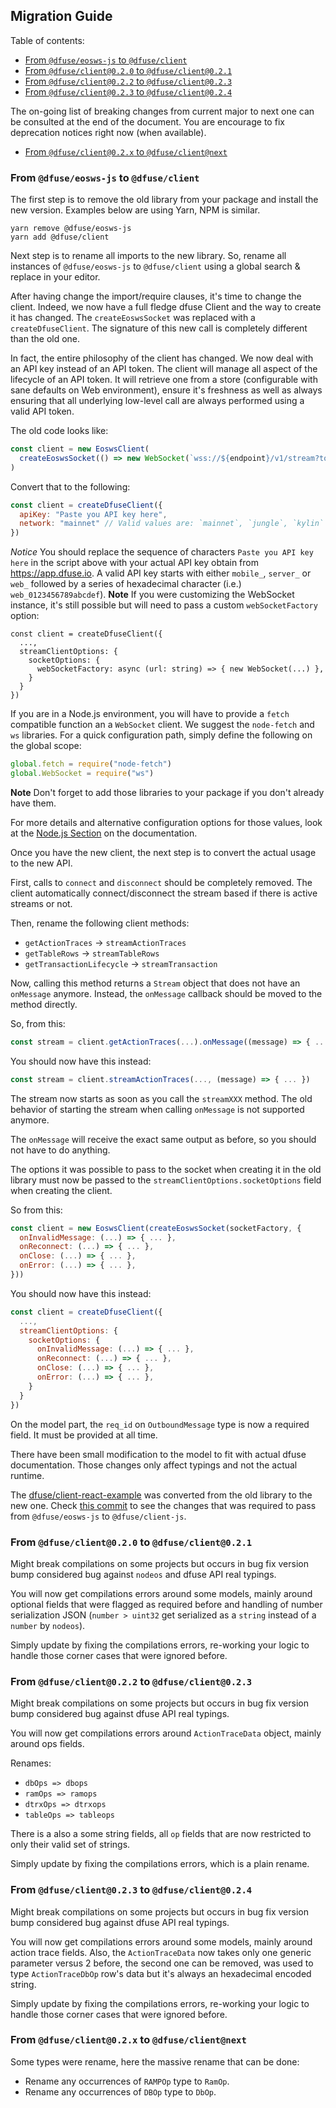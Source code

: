 ## Migration Guide

Table of contents:

- [From `@dfuse/eosws-js` to `@dfuse/client`](#from-dfuseeosws-js-to-dfuseclient)
- [From `@dfuse/client@0.2.0` to `@dfuse/client@0.2.1`](#from-dfuseclient020-to-dfuseclient021)
- [From `@dfuse/client@0.2.2` to `@dfuse/client@0.2.3`](#from-dfuseclient022-to-dfuseclient023)
- [From `@dfuse/client@0.2.3` to `@dfuse/client@0.2.4`](#from-dfuseclient023-to-dfuseclient024)

The on-going list of breaking changes from current major to next one
can be consulted at the end of the document. You are encourage to fix
deprecation notices right now (when available).

- [From `@dfuse/client@0.2.x` to `@dfuse/client@next`](#from-dfuseclient022-to-dfuseclientnext)

### From `@dfuse/eosws-js` to `@dfuse/client`

The first step is to remove the old library from your package and
install the new version. Examples below are using Yarn, NPM is similar.

    yarn remove @dfuse/eosws-js
    yarn add @dfuse/client

Next step is to rename all imports to the new library. So, rename
all instances of `@dfuse/eosws-js` to `@dfuse/client` using a global
search & replace in your editor.

After having change the import/require clauses, it's time to change the
client. Indeed, we now have a full fledge dfuse Client and the way
to create it has changed. The `createEoswsSocket` was replaced with
a `createDfuseClient`. The signature of this new call is completely
different than the old one.

In fact, the entire philosophy of the client has changed. We now
deal with an API key instead of an API token. The client will manage
all aspect of the lifecycle of an API token. It will retrieve one
from a store (configurable with sane defaults on Web environment),
ensure it's freshness as well as always ensuring that all underlying
low-level call are always performed using a valid API token.

The old code looks like:

```js
const client = new EoswsClient(
  createEoswsSocket(() => new WebSocket(`wss://${endpoint}/v1/stream?token=${token}`))
)
```

Convert that to the following:

```js
const client = createDfuseClient({
  apiKey: "Paste you API key here",
  network: "mainnet" // Valid values are: `mainnet`, `jungle`, `kylin` or an host name
})
```

_Notice_ You should replace the sequence of characters `Paste you API key here`
in the script above with your actual API key obtain from https://app.dfuse.io. A
valid API key starts with either `mobile_`, `server_` or `web_` followed by a series of
hexadecimal character (i.e.) `web_0123456789abcdef`).
**Note** If you were customizing the WebSocket instance, it's still possible but will
need to pass a custom `webSocketFactory` option:

```
const client = createDfuseClient({
  ...,
  streamClientOptions: {
    socketOptions: {
      webSocketFactory: async (url: string) => { new WebSocket(...) },
    }
  }
})
```

If you are in a Node.js environment, you will have to provide
a `fetch` compatible function an a `WebSocket` client. We suggest
the `node-fetch` and `ws` libraries. For a quick configuration path,
simply define the following on the global scope:

```js
global.fetch = require("node-fetch")
global.WebSocket = require("ws")
```

**Note** Don't forget to add those libraries to your package if
you don't already have them.

For more details and alternative configuration options for those
values, look at the [Node.js Section](https://github.com/dfuse-io/client-js#nodejs)
on the documentation.

Once you have the new client, the next step is to convert the actual usage
to the new API.

First, calls to `connect` and `disconnect` should be completely removed. The
client automatically connect/disconnect the stream based if there is active
streams or not.

Then, rename the following client methods:

- `getActionTraces` -> `streamActionTraces`
- `getTableRows` -> `streamTableRows`
- `getTransactionLifecycle` -> `streamTransaction`

Now, calling this method returns a `Stream` object that does not
have an `onMessage` anymore. Instead, the `onMessage` callback
should be moved to the method directly.

So, from this:

```js
const stream = client.getActionTraces(...).onMessage((message) => { ... })
```

You should now have this instead:

```js
const stream = client.streamActionTraces(..., (message) => { ... })
```

The stream now starts as soon as you call the `streamXXX` method. The old
behavior of starting the stream when calling `onMessage` is not supported
anymore.

The `onMessage` will receive the exact same output as before, so you
should not have to do anything.

The options it was possible to pass to the socket when creating it
in the old library must now be passed to the `streamClientOptions.socketOptions`
field when creating the client.

So from this:

```js
const client = new EoswsClient(createEoswsSocket(socketFactory, {
  onInvalidMessage: (...) => { ... },
  onReconnect: (...) => { ... },
  onClose: (...) => { ... },
  onError: (...) => { ... },
}))
```

You should now have this instead:

```js
const client = createDfuseClient({
  ...,
  streamClientOptions: {
    socketOptions: {
      onInvalidMessage: (...) => { ... },
      onReconnect: (...) => { ... },
      onClose: (...) => { ... },
      onError: (...) => { ... },
    }
  }
})
```

On the model part, the `req_id` on `OutboundMessage` type is now a required
field. It must be provided at all time.

There have been small modification to the model to fit with actual dfuse
documentation. Those changes only affect typings and not the actual runtime.

The [dfuse/client-react-example](https://github.com/dfuse-io/client-react-example)
was converted from the old library to the new one. Check [this commit](https://github.com/dfuse-io/client-react-example/commit/46d8df75a3ab03b28f016e429762b75a3249e62f) to see the
changes that was required to pass from `@dfuse/eosws-js` to `@dfuse/client-js`.

### From `@dfuse/client@0.2.0` to `@dfuse/client@0.2.1`

Might break compilations on some projects but occurs in bug fix version
bump considered bug against `nodeos` and dfuse API real typings.

You will now get compilations errors around some models, mainly around
optional fields that were flagged as required before and handling
of number serialization JSON (`number > uint32` get serialized as a `string`
instead of a `number` by `nodeos`).

Simply update by fixing the compilations errors, re-working your logic
to handle those corner cases that were ignored before.

### From `@dfuse/client@0.2.2` to `@dfuse/client@0.2.3`

Might break compilations on some projects but occurs in bug fix version
bump considered bug against dfuse API real typings.

You will now get compilations errors around `ActionTraceData` object, mainly
around ops fields.

Renames:

- `dbOps => dbops`
- `ramOps => ramops`
- `dtrxOps => dtrxops`
- `tableOps => tableops`

There is a also a some string fields, all `op` fields that are now
restricted to only their valid set of strings.

Simply update by fixing the compilations errors, which is a plain rename.

### From `@dfuse/client@0.2.3` to `@dfuse/client@0.2.4`

Might break compilations on some projects but occurs in bug fix version
bump considered bug against dfuse API real typings.

You will now get compilations errors around some models, mainly around
action trace fields. Also, the `ActionTraceData` now takes only one
generic parameter versus 2 before, the second one can be removed, was
used to type `ActionTraceDbOp` row's data but it's always an hexadecimal
encoded string.

Simply update by fixing the compilations errors, re-working your logic
to handle those corner cases that were ignored before.

### From `@dfuse/client@0.2.x` to `@dfuse/client@next`

Some types were rename, here the massive rename that can be done:

- Rename any occurrences of `RAMPOp` type to `RamOp`.
- Rename any occurrences of `DBOp` type to `DbOp`.
